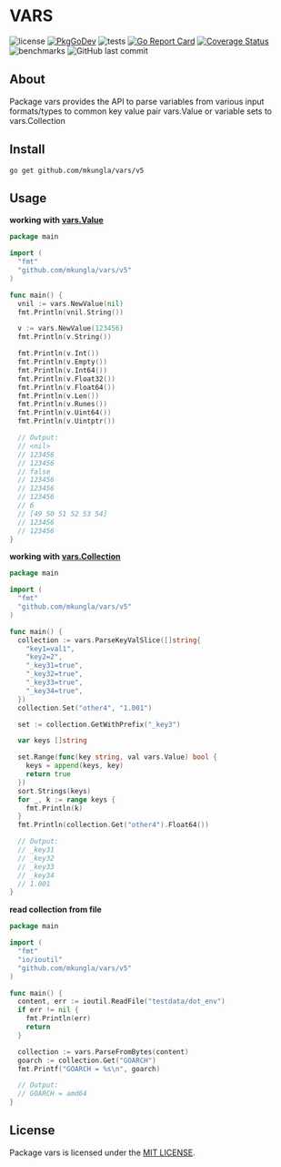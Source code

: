 # VARS

![license](https://img.shields.io/github/license/mkungla/vars) [![PkgGoDev](https://pkg.go.dev/badge/github.com/mkungla/vars/v5)](https://pkg.go.dev/github.com/mkungla/vars/v5) ![tests](https://github.com/mkungla/vars/workflows/tests/badge.svg) [![Go Report Card](https://goreportcard.com/badge/github.com/mkungla/vars)](https://goreportcard.com/report/github.com/mkungla/vars) [![Coverage Status](https://coveralls.io/repos/github/mkungla/vars/badge.svg?branch=main)](https://coveralls.io/github/mkungla/vars?branch=main)  ![benchmarks](https://github.com/mkungla/vars/workflows/benchmarks/badge.svg) ![GitHub last commit](https://img.shields.io/github/last-commit/mkungla/vars)

## About
Package vars provides the API to parse variables from various input formats/types to common key value pair vars.Value or variable sets to vars.Collection


## Install

```
go get github.com/mkungla/vars/v5
```

## Usage

**working with [vars.Value](https://pkg.go.dev/github.com/mkungla/vars/v5#Value)**

```go
package main

import (
  "fmt"
  "github.com/mkungla/vars/v5"
)

func main() {
  vnil := vars.NewValue(nil)
  fmt.Println(vnil.String())

  v := vars.NewValue(123456)
  fmt.Println(v.String())

  fmt.Println(v.Int())
  fmt.Println(v.Empty())
  fmt.Println(v.Int64())
  fmt.Println(v.Float32())
  fmt.Println(v.Float64())
  fmt.Println(v.Len())
  fmt.Println(v.Runes())
  fmt.Println(v.Uint64())
  fmt.Println(v.Uintptr())

  // Output:
  // <nil>
  // 123456
  // 123456
  // false
  // 123456
  // 123456
  // 123456
  // 6
  // [49 50 51 52 53 54]
  // 123456
  // 123456
}
```

**working with [vars.Collection](https://pkg.go.dev/github.com/mkungla/vars/v5#Collection)**

```go
package main

import (
  "fmt"
  "github.com/mkungla/vars/v5"
)

func main() {
  collection := vars.ParseKeyValSlice([]string{
    "key1=val1",
    "key2=2",
    "_key31=true",
    "_key32=true",
    "_key33=true",
    "_key34=true",
  })
  collection.Set("other4", "1.001")

  set := collection.GetWithPrefix("_key3")

  var keys []string

  set.Range(func(key string, val vars.Value) bool {
    keys = append(keys, key)
    return true
  })
  sort.Strings(keys)
  for _, k := range keys {
    fmt.Println(k)
  }
  fmt.Println(collection.Get("other4").Float64())

  // Output:
  // _key31
  // _key32
  // _key33
  // _key34
  // 1.001
}
```

**read collection from file**

```go
package main

import (
  "fmt"
  "io/ioutil"
  "github.com/mkungla/vars/v5"
)

func main() {
  content, err := ioutil.ReadFile("testdata/dot_env")
  if err != nil {
    fmt.Println(err)
    return
  }

  collection := vars.ParseFromBytes(content)
  goarch := collection.Get("GOARCH")
  fmt.Printf("GOARCH = %s\n", goarch)

  // Output:
  // GOARCH = amd64
}
```

## License

Package vars is licensed under the [MIT LICENSE](./LICENSE).
